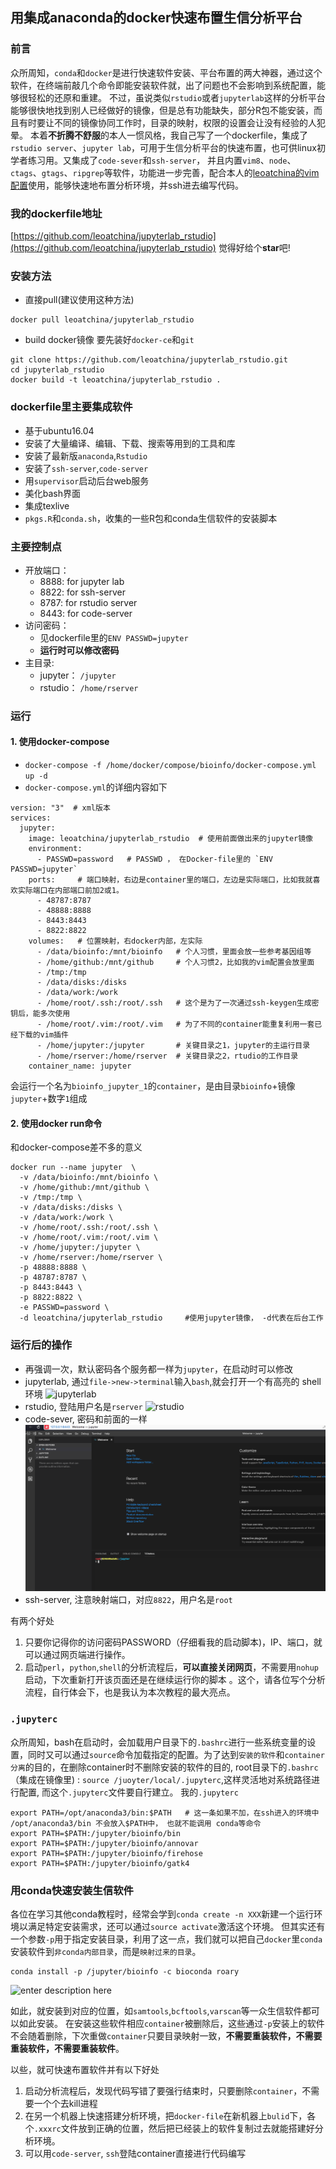 ## 用集成anaconda的docker快速布置生信分析平台
### 前言
众所周知，`conda`和`docker`是进行快速软件安装、平台布置的两大神器，通过这个软件，在终端前敲几个命令即能安装软件就，出了问题也不会影响到系统配置，能够很轻松的还原和重建。
不过，虽说类似`rstudio`或者`jupyterlab`这样的分析平台能够很快地找到别人已经做好的镜像，但是总有功能缺失，部分R包不能安装，而且有时要让不同的镜像协同工作时，目录的映射，权限的设置会让没有经验的人犯晕。
本着**不折腾不舒服**的本人一惯风格，我自己写了一个dockerfile，集成了`rstudio server`、`jupyter lab`，可用于生信分析平台的快速布置，也可供linux初学者练习用。又集成了`code-sever`和`ssh-server`， 并且内置`vim8`、`node`、`ctags`、`gtags`、`ripgrep`等软件，功能进一步完善，配合本人的[leoatchina的vim配置](https://github.com/leoatchina/leoatchina-vim.git)使用，能够快速地布置分析环境，并ssh进去编写代码。

### 我的dockerfile地址
[https://github.com/leoatchina/jupyterlab_rstudio](https://github.com/leoatchina/jupyterlab_rstudio)
觉得好给个**star**吧!

### 安装方法
- 直接pull(建议使用这种方法)
```
docker pull leoatchina/jupyterlab_rstudio
```

- build docker镜像
要先装好`docker-ce`和`git`
```
git clone https://github.com/leoatchina/jupyterlab_rstudio.git
cd jupyterlab_rstudio
docker build -t leoatchina/jupyterlab_rstudio .
```

### dockerfile里主要集成软件
- 基于ubuntu16.04
- 安装了大量编译、编辑、下载、搜索等用到的工具和库
- 安装了最新版`anaconda`,`Rstudio`
- 安装了`ssh-server`,`code-server`
- 用`supervisor`启动后台web服务
- 美化bash界面
- 集成texlive
- `pkgs.R`和`conda.sh`，收集的一些R包和conda生信软件的安装脚本

### 主要控制点
- 开放端口：
  - 8888: for jupyter lab
  - 8822: for ssh-server
  - 8787: for rstudio server
  - 8443: for code-server
- 访问密码：
  - 见dockerfile里的`ENV PASSWD=jupyter`
  - **运行时可以修改密码**
- 主目录:
  - jupyter： `/jupyter`
  - rstudio： `/home/rserver`

### 运行
#### 1. 使用docker-compose
- `docker-compose -f /home/docker/compose/bioinfo/docker-compose.yml up -d`
- `docker-compose.yml`的详细内容如下
```
version: "3"  # xml版本
services:
  jupyter:
    image: leoatchina/jupyterlab_rstudio  # 使用前面做出来的jupyter镜像
    environment:
      - PASSWD=password   # PASSWD ， 在Docker-file里的 `ENV PASSWD=jupyter`
    ports:     # 端口映射，右边是container里的端口，左边是实际端口，比如我就喜欢实际端口在内部端口前加2或1。
      - 48787:8787
      - 48888:8888
      - 8443:8443
      - 8822:8822
    volumes:   # 位置映射，右docker内部，左实际
      - /data/bioinfo:/mnt/bioinfo   # 个人习惯，里面会放一些参考基因组等
      - /home/github:/mnt/github     # 个人习惯2，比如我的vim配置会放里面
      - /tmp:/tmp
      - /data/disks:/disks
      - /data/work:/work
      - /home/root/.ssh:/root/.ssh   # 这个是为了一次通过ssh-keygen生成密钥后，能多次使用
      - /home/root/.vim:/root/.vim   # 为了不同的container能重复利用一套已经下载的vim插件
      - /home/jupyter:/jupyter       # 关键目录之1，jupyter的主运行目录
      - /home/rserver:/home/rserver  # 关键目录之2，rtudio的工作目录
    container_name: jupyter
```
会运行一个名为`bioinfo_jupyter_1`的`container`，是由目录`bioinfo`+镜像`jupyter`+数字`1`组成


#### 2. 使用docker run命令
和docker-compose差不多的意义
```
docker run --name jupyter  \
  -v /data/bioinfo:/mnt/bioinfo \
  -v /home/github:/mnt/github \
  -v /tmp:/tmp \
  -v /data/disks:/disks \
  -v /data/work:/work \
  -v /home/root/.ssh:/root/.ssh \
  -v /home/root/.vim:/root/.vim \
  -v /home/jupyter:/jupyter \
  -v /home/rserver:/home/rserver \
  -p 48888:8888 \
  -p 48787:8787 \
  -p 8443:8443 \
  -p 8822:8822 \
  -e PASSWD=password \
  -d leoatchina/jupyterlab_rstudio     #使用jupyter镜像， -d代表在后台工作
```

### 运行后的操作
- 再强调一次，默认密码各个服务都一样为`jupyter`，在启动时可以修改
- jupyterlab, 通过`file->new->terminal`输入`bash`,就会打开一个有高亮的 shell环境
![jupyterlab](https://leoatchina-notes-1253974443.cos.ap-shanghai.myqcloud.com/Notes/2019/3/7/1551925588870.png)
- rstudio, 登陆用户名是`rserver`
![rstudio](https://leoatchina-notes-1253974443.cos.ap-shanghai.myqcloud.com/Notes/2019/3/7/1551925709976.png)
- code-sever, 密码和前面的一样
![code-server](https://www.github.com/leoatchina/leoatchina-notes/raw/master/Notes/2019/5/4/1556964572166.png)
- ssh-server, 注意映射端口，对应`8822`，用户名是`root`

有两个好处
1. 只要你记得你的访问密码PASSWORD（仔细看我的启动脚本)，IP、端口，就可以通过网页端进行操作。
2. 启动`perl`，`python`,`shell`的分析流程后，**可以直接关闭网页**，不需要用`nohup`启动，下次重新打开该页面还是在继续运行你的脚本 。这个，请各位写个分析流程，自行体会下，也是我认为本次教程的最大亮点。

### `.jupyterc`
众所周知，bash在启动时，会加载用户目录下的`.bashrc`进行一些系统变量的设置，同时又可以通过`source`命令加载指定的配置。为了达到`安装的软件`和`container分离`的目的，在删除container时不删除安装的软件的目的, root目录下的`.bashrc`（集成在镜像里) : `source /juoyter/local/.jupyterc`,这样灵活地对系统路径进行配置, 而这个`.jupyterc`文件要自行建立。
我的`.jupyterc`
```
export PATH=/opt/anaconda3/bin:$PATH   # 这一条如果不加，在ssh进入的环境中 /opt/anaconda3/bin 不会放入$PATH中， 也就不能调用 conda等命令
export PATH=$PATH:/jupyter/bioinfo/bin
export PATH=$PATH:/jupyter/bioinfo/annovar
export PATH=$PATH:/jupyter/bioinfo/firehose
export PATH=$PATH:/jupyter/bioinfo/gatk4
```

### 用conda快速安装生信软件
各位在学习其他conda教程时，经常会学到`conda create -n XXX`新建一个运行环境以满足特定安装需求，还可以通过`source activate`激活这个环境。
但其实还有一个参数`-p`用于指定安装目录，利用了这一点，我们就可以把自己`docker`里`conda`安装软件到`非conda内部目录`，而是`映射过来的目录`。
```
conda install -p /jupyter/bioinfo -c bioconda roary
```
![enter description here](https://leoatchina-notes-1253974443.cos.ap-shanghai.myqcloud.com/Notes/2019/3/7/1551926299681.png)

如此，就安装到对应的位置，如`samtools`,`bcftools`,`varscan`等一众生信软件都可以如此安装。
在安装这些软件相应`container`被删除后，这些通过`-p`安装上的软件不会随着删除，下次重做`container`只要目录映射一致，**不需要重装软件，不需要重装软件，不需要重装软件**。

以些，就可快速布置软件并有以下好处
1. 启动分析流程后，发现代码写错了要强行结束时，只要删除`container`，不需要一个个去kill进程
2. 在另一个机器上快速搭建分析环境，把`docker-file`在新机器上`bulid`下，各个`.xxxrc`文件放到正确的位置，然后把已经装上的软件复制过去就能搭建好分析环境。
3. 可以用`code-server`, `ssh`登陆container直接进行代码编写
